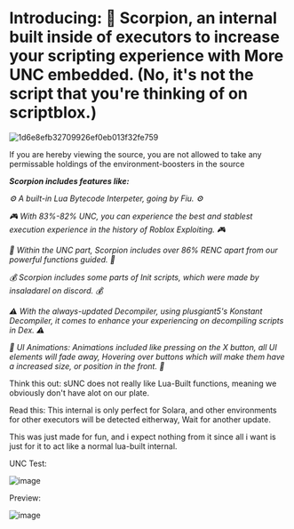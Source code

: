 


# Introducing: 💫 Scorpion, an internal built inside of executors to increase your scripting experience with More UNC embedded. (No, it's not the script that you're thinking of on scriptblox.)

![1d6e8efb32709926ef0eb013f32fe759](https://github.com/user-attachments/assets/a3542c19-23ec-4aa1-aff5-59bcc17dc065)

If you are hereby viewing the source, you are not allowed to take any permissable holdings of the environment-boosters in the source

***Scorpion includes features like:***


*⚙️ A built-in Lua Bytecode Interpeter, going by Fiu. ⚙️*

*🎮 With 83%-82% UNC, you can experience the best and stablest execution experience in the history of Roblox Exploiting. 🎮*


*💉 Within the UNC part, Scorpion includes over 86% RENC apart from our powerful functions guided. 💉*

*💰 Scorpion includes some parts of Init scripts, which were made by insaladarel on discord. 💰*

*⚠️ With the always-updated Decompiler, using plusgiant5's Konstant Decompiler, it comes to enhance your experiencing on decompiling scripts in Dex. ⚠️*


*📑 UI Animations: Animations included like pressing on the X button, all UI elements will fade away, Hovering over buttons which will make them have a increased size, or position in the front. 📑*





Think this out: sUNC does not really like Lua-Built functions, meaning we obviously don't have alot on our plate.

Read this: This internal is only perfect for Solara, and other environments for other executors will be detected eitherway, Wait for another update.

This was just made for fun, and i expect nothing from it since all i want is just for it to act like a normal lua-built internal.

UNC Test:

![image](https://github.com/user-attachments/assets/badc51c5-dc25-4ce8-afc3-0d152b0e0f14)



Preview:

![image](https://github.com/user-attachments/assets/94e69d65-2a97-4da6-8022-bb03d587a3a6)

